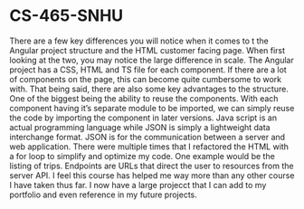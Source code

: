 # CS-465-SNHU
There are a few key differences you will notice when it comes to t the Angular project structure and the HTML customer facing page. When first looking at the two, you may notice the large difference in scale. The Angular project has a CSS, HTML and TS file for each component. If there are a lot of components on the page, this can become quite cumbersome to work with. That being said, there are also some key advantages to the structure. One of the biggest being the ability to reuse the components. With each component having it’s separate module to be imported, we can simply reuse the code by importing the component in later versions. Java script is an actual programming language while JSON is simply a lightweight data interchange format. JSON is for the communication between a server and web application. There were multiple times that I refactored the HTML with a for loop to simplify and optimize my code. One example would be the listing of trips. Endpoints are URLs that direct the user to resources from the server API. I feel this course has helped me way more than any other course I have taken thus far. I now have a large projecct that I can add to my portfolio and even reference in my future projects.
